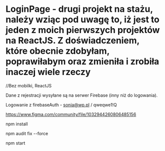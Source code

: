 # LoginPage - drugi projekt na stażu, należy wziąc pod uwagę to, iż jest to jeden z moich pierwszych projektów na ReactJS. Z doświadczeniem, które obecnie zdobyłam, poprawiłabym oraz zmieniła i zrobiła inaczej wiele rzeczy

//Bez mobilki, ReactJS 

Dane z rejestracji wysyłane są na serwer Firebase (inny niż do logowania). 

Logowanie z firebaseAuth - sonia@wp.pl / qweqwe1!Q 

https://www.figma.com/community/file/1032944260806485156

npm install

npm audit fix --force

npm start
